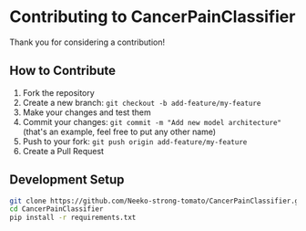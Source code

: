 # Contributing to CancerPainClassifier

Thank you for considering a contribution!

## How to Contribute

1. Fork the repository
2. Create a new branch: `git checkout -b add-feature/my-feature`
3. Make your changes and test them
4. Commit your changes: `git commit -m "Add new model architecture"` (that's an example, feel free to put any other name)
5. Push to your fork: `git push origin add-feature/my-feature`
6. Create a Pull Request

## Development Setup

```bash
git clone https://github.com/Neeko-strong-tomato/CancerPainClassifier.git
cd CancerPainClassifier
pip install -r requirements.txt
